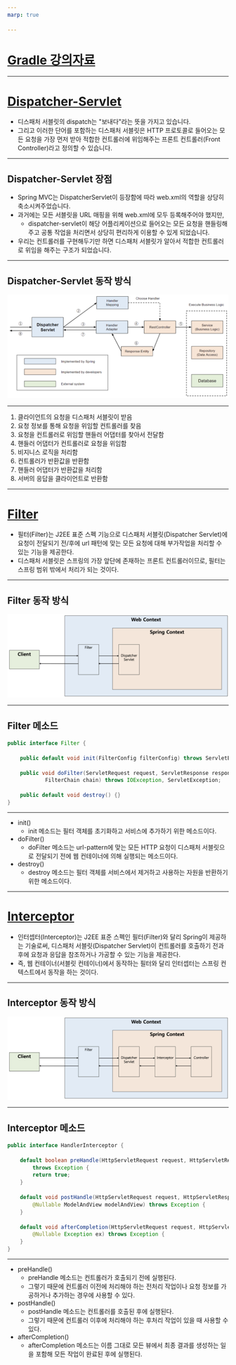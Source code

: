 ```yaml
---
marp: true

---
```

# [Gradle 강의자료](./Gradle.md)

---
# [Dispatcher-Servlet](https://mangkyu.tistory.com/18)
- 디스패처 서블릿의 dispatch는 "보내다"라는 뜻을 가지고 있습니다. 
- 그리고 이러한 단어를 포함하는 디스패처 서블릿은 HTTP 프로토콜로 들어오는 모든 요청을 가장 먼저 받아 적합한 컨트롤러에 위임해주는 프론트 컨트롤러(Front Controller)라고 정의할 수 있습니다.

---
## Dispatcher-Servlet 장점 
- Spring MVC는 DispatcherServlet이 등장함에 따라 web.xml의 역할을 상당히 축소시켜주었습니다. 
- 과거에는 모든 서블릿을 URL 매핑을 위해 web.xml에 모두 등록해주어야 했지만, 
  - dispatcher-servlet이 해당 어플리케이션으로 들어오는 모든 요청을 핸들링해주고 공통 작업을 처리면서 상당히 편리하게 이용할 수 있게 되었습니다. 
- 우리는 컨트롤러를 구현해두기만 하면 디스패처 서블릿가 알아서 적합한 컨트롤러로 위임을 해주는 구조가 되었습니다.

---
## Dispatcher-Servlet 동작 방식 
![Alt text](./img/image.png)

---
1. 클라이언트의 요청을 디스패처 서블릿이 받음
2. 요청 정보를 통해 요청을 위임할 컨트롤러를 찾음
3. 요청을 컨트롤러로 위임할 핸들러 어댑터를 찾아서 전달함
4. 핸들러 어댑터가 컨트롤러로 요청을 위임함
5. 비지니스 로직을 처리함
6. 컨트롤러가 반환값을 반환함
7. 핸들러 어댑터가 반환값을 처리함
8. 서버의 응답을 클라이언트로 반환함

---
# [Filter](https://mangkyu.tistory.com/173)
- 필터(Filter)는 J2EE 표준 스펙 기능으로 디스패처 서블릿(Dispatcher Servlet)에 요청이 전달되기 전/후에 url 패턴에 맞는 모든 요청에 대해 부가작업을 처리할 수 있는 기능을 제공한다. 
- 디스패처 서블릿은 스프링의 가장 앞단에 존재하는 프론트 컨트롤러이므로, 필터는 스프링 범위 밖에서 처리가 되는 것이다.

---
## Filter 동작 방식 
![Alt text](./img/image-1.png)

---
## Filter 메소드 
```java
public interface Filter {

    public default void init(FilterConfig filterConfig) throws ServletException {}

    public void doFilter(ServletRequest request, ServletResponse response,
            FilterChain chain) throws IOException, ServletException;

    public default void destroy() {}
}
```

---
- init()
  - init 메소드는 필터 객체를 초기화하고 서비스에 추가하기 위한 메소드이다.
- doFilter()
  - doFilter 메소드는 url-pattern에 맞는 모든 HTTP 요청이 디스패처 서블릿으로 전달되기 전에 웹 컨테이너에 의해 실행되는 메소드이다.
- destroy()
  - destroy 메소드는 필터 객체를 서비스에서 제거하고 사용하는 자원을 반환하기 위한 메소드이다. 

---
# [Interceptor](https://mangkyu.tistory.com/173)
- 인터셉터(Interceptor)는 J2EE 표준 스펙인 필터(Filter)와 달리 Spring이 제공하는 기술로써, 디스패처 서블릿(Dispatcher Servlet)이 컨트롤러를 호출하기 전과 후에 요청과 응답을 참조하거나 가공할 수 있는 기능을 제공한다. 
- 즉, 웹 컨테이너(서블릿 컨테이너)에서 동작하는 필터와 달리 인터셉터는 스프링 컨텍스트에서 동작을 하는 것이다.

---
## Interceptor 동작 방식 
![Alt text](./img/image-2.png)

---
## Interceptor 메소드 
```java
public interface HandlerInterceptor {

    default boolean preHandle(HttpServletRequest request, HttpServletResponse response, Object handler)
        throws Exception {
        return true;
    }

    default void postHandle(HttpServletRequest request, HttpServletResponse response, Object handler,
        @Nullable ModelAndView modelAndView) throws Exception {
    }

    default void afterCompletion(HttpServletRequest request, HttpServletResponse response, Object handler,
        @Nullable Exception ex) throws Exception {
    }
}
```

---
- preHandle()
  - preHandle 메소드는 컨트롤러가 호출되기 전에 실행된다. 
  - 그렇기 때문에 컨트롤러 이전에 처리해야 하는 전처리 작업이나 요청 정보를 가공하거나 추가하는 경우에 사용할 수 있다.
- postHandle()
  - postHandle 메소드는 컨트롤러를 호출된 후에 실행된다. 
  - 그렇기 때문에 컨트롤러 이후에 처리해야 하는 후처리 작업이 있을 때 사용할 수 있다.
- afterCompletion()
  - afterCompletion 메소드는 이름 그대로 모든 뷰에서 최종 결과를 생성하는 일을 포함해 모든 작업이 완료된 후에 실행된다. 



